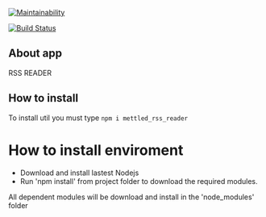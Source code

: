 [![Maintainability](https://api.codeclimate.com/v1/badges/4f366c1ddee9aee0929b/maintainability)](https://codeclimate.com/github/mettled/frontend-project-lvl2/maintainability)  

[![Build Status](https://travis-ci.org/mettled/frontend-project-lvl1.svg?branch=master)](https://travis-ci.org/mettled/frontend-project-lvl1)  

## About app

RSS READER

## How to install

To install util you must type
``
npm i mettled_rss_reader
``

# How to install enviroment

- Download and install lastest Nodejs
- Run 'npm install' from project folder to download the required modules.

All dependent modules will be download and install in the 'node_modules' folder
